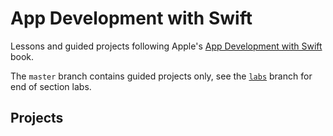 # App Development with Swift
Lessons and guided projects following Apple's [App Development with Swift](https://itunes.apple.com/za/book/app-development-with-swift/id1219117996?mt=11) book.

The `master` branch contains guided projects only, see the [`labs`](https://github.com/ketshaka/app-development-with-swift/tree/labs) branch for end of section labs.

## Projects
